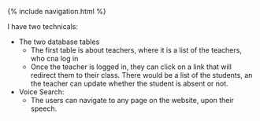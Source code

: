 {% include navigation.html %}

I have two technicals:
- The two database tables
  - The first table is about teachers, where it is a list of the teachers, who cna log in
  - Once the teacher is logged in, they can click on a link that will redirect them to their class. There would be a list of the students, an the teacher can update 
    whether the student is absent or not. 
- Voice Search:
  -  The users can navigate to any page on the website, upon their speech. 

